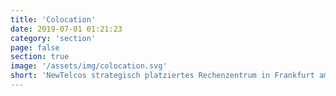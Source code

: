 ```yaml
---
title: 'Colocation'
date: 2019-07-01 01:21:23
category: 'section'
page: false
section: true
image: '/assets/img/colocation.svg'
short: 'NewTelcos strategisch platziertes Rechenzentrum in Frankfurt am Main (Kleyer Strasse 88 / Rebstöcker Strasse 25-31) bietet State-of-the-Art Colocation-Einrichtungen für die Geräteinstallation –Sie genießen einen direkten Zugang zum größten europäischen Telekommunikationsknotenpunkt mit mehr als 450 Netzbetreibern, ISPs, Content Providern und anderen Telcos.'
---
```

